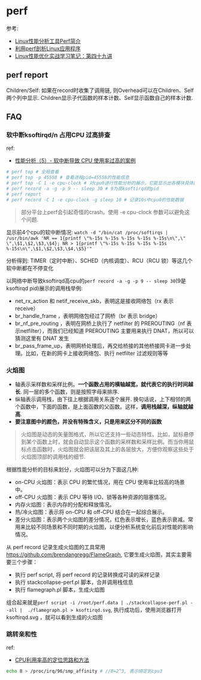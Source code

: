 # perf
参考:
- [Linux性能分析工具Perf简介](https://segmentfault.com/a/1190000021465563)
- [利用perf剖析Linux应用程序](https://blog.gmem.cc/perf)
- [Linux性能优化实战学习笔记：第四十九讲](https://www.cnblogs.com/luoahong/p/11577395.html)

## perf report
Children/Self: 如果在record时收集了调用链, 则Overhead可以在Children、Self两个列中显示. Children显示子代函数的样本计数、Self显示函数自己的样本计数.

## FAQ
### 软中断ksoftirqd/n 占用CPU 过高排查
ref:
- [性能分析（5）- 软中断导致 CPU 使用率过高的案例](https://cloud.tencent.com/developer/article/1678685)

```bash
# perf top # 全局查看
# perf top -p 45558 # 查看进程pid=45558的性能信息
# perf top -C 1 -e cpu-clock # 对cpu0进行性能分析的展示，它能显示出各模块具体函数占用的cpu比例
# perf record -a -g -p 9 -- sleep 30 # 9为高ksoftirqd的pid
# perf report
# perf record -C 1 -e cpu-clock -g sleep 10 # 记录10s中cpu0的性能数据
```

> 部分平台上perf会引起奇怪的crash。使用 -e cpu-clock 参数可以避免这个问题.

显示前4个cpu的软中断情况: `watch -d "/bin/cat /proc/softirqs | /usr/bin/awk 'NR == 1{printf \"%-15s %-15s %-15s %-15s %-15s\n\",\" \",\$1,\$2,\$3,\$4}; NR > 1{printf \"%-15s %-15s %-15s %-15s %-15s\n\",\$1,\$2,\$3,\$4,\$5}'"`

分析得到: TIMER（定时中断）、SCHED（内核调度）、RCU（RCU 锁）等这几个软中断都在不停变化

以网络中断导致ksoftirqd高cpu的`perf record -a -g -p 9 -- sleep 30`(9是ksoftirqd pid)展示的调用栈举例:
- net_rx_action 和 netif_receive_skb，表明这是接收网络包（rx 表示 receive）
- br_handle_frame ，表明网络包经过了网桥（br 表示 bridge）
- br_nf_pre_routing ，表明在网桥上执行了 netfilter 的 PREROUTING（nf 表示netfilter），而我们已经知道 PREROUTING 主要用来执行 DNAT，所以可以猜测这里有 DNAT 发生
- br_pass_frame_up，表明网桥处理后，再交给桥接的其他桥接网卡进一步处理。比如，在新的网卡上接收网络包、执行 netfilter 过滤规则等等

### 火焰图
- 轴表示采样数和采样比例。**一个函数占用的横轴越宽，就代表它的执行时间越长**. 同一层的多个函数，则是按照字母来排序.
- 纵轴表示调用栈，由下往上根据调用关系逐个展开. 换句话说，上下相邻的两个函数中，下面的函数，是上面函数的父函数。这样，**调用栈越深，纵轴就越高**.
- **要注意图中的颜色，并没有特殊含义，只是用来区分不同的函数**

> 火焰图是动态的矢量图格式，所以它还支持一些动态特性。比如，鼠标悬停到某个函数上时，就会自动显示这个函数的采样数和采样比例。而当你用鼠标点击函数时，火焰图就会把该层及其上的各层放大，方便你观察这些处于火焰图顶部的调用栈的细节.

根据性能分析的目标来划分，火焰图可以分为下面这几种:

- on-CPU 火焰图：表示 CPU 的繁忙情况，用在 CPU 使用率比较高的场景中。
- off-CPU 火焰图：表示 CPU 等待 I/O、锁等各种资源的阻塞情况。
- 内存火焰图：表示内存的分配和释放情况。
- 热/冷火焰图：表示将 on-CPU 和 off-CPU 结合在一起综合展示。
- 差分火焰图：表示两个火焰图的差分情况，红色表示增长，蓝色表示衰减。常用来比较不同场景和不同时期的火焰图，以便分析系统变化前后对性能的影响情况。

从 perf record 记录生成火焰图的工具常用 https://github.com/brendangregg/FlameGraph, 它要生成火焰图，其实主要需要三个步骤：
- 执行 perf script, 将 perf record 的记录转换成可读的采样记录
- 执行 stackcollapse-perf.pl 脚本，合并调用栈信息
- 执行 flamegraph.pl 脚本，生成火焰图

组合起来就是`perf script -i /root/perf.data | ./stackcollapse-perf.pl --all |  ./flamegraph.pl > ksoftirqd.svg`, 执行成功后，使用浏览器打开 ksoftirqd.svg ，就可以看到生成的火焰图

### 跳转亲和性
ref:
- [CPU利用率高的定位思路和方法](https://freesion.com/article/49901216629/)

```bash
echo 8 > /proc/irq/96/smp_affinity # //8=2^3, 表示绑定到cpu3
```